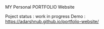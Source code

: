 MY Personal PORTFOLIO Website

Poject status : work in progress
Demo : https://adarshnub.github.io/portfolio-website/

